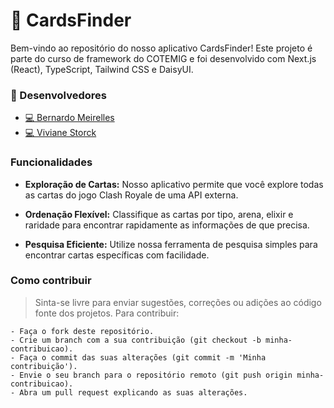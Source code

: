 
# 🚀 CardsFinder

Bem-vindo ao repositório do nosso aplicativo CardsFinder! Este projeto é parte do curso de framework do COTEMIG e foi desenvolvido com Next.js (React), TypeScript, Tailwind CSS e DaisyUI.


### 👾 Desenvolvedores

 - [💻 Bernardo Meirelles](https://github.com/bernardomrl/)
 - [💻 Viviane Storck](https://github.com/vihstorck)


### Funcionalidades

- **Exploração de Cartas:** Nosso aplicativo permite que você explore todas as cartas do jogo Clash Royale de uma API externa.

- **Ordenação Flexível:** Classifique as cartas por tipo, arena, elixir e raridade para encontrar rapidamente as informações de que precisa.

- **Pesquisa Eficiente:** Utilize nossa ferramenta de pesquisa simples para encontrar cartas específicas com facilidade.


### Como contribuir
> Sinta-se livre para enviar sugestões, correções ou adições ao código fonte dos projetos. Para contribuir:

    - Faça o fork deste repositório.
    - Crie um branch com a sua contribuição (git checkout -b minha-contribuicao).
    - Faça o commit das suas alterações (git commit -m 'Minha contribuição').
    - Envie o seu branch para o repositório remoto (git push origin minha-contribuicao).
    - Abra um pull request explicando as suas alterações.
